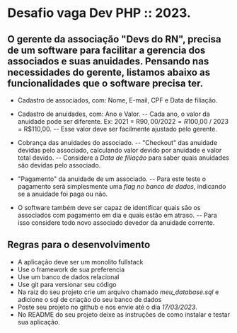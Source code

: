 # Desafio vaga Dev PHP :: 2023.

## O gerente da associação "Devs do RN", precisa de um software para facilitar a gerencia dos associados e suas anuidades. Pensando nas necessidades do gerente, listamos abaixo as funcionalidades que o software precisa ter.

- Cadastro de associados, com: Nome, E-mail, CPF e Data de filiação.

- Cadastro de anuidades, com: Ano e Valor.
    -- Cada ano, o valor da anuidade pode ser diferente. Ex: 2021 = R$90,00 / 2022 = R$100,00 / 2023 = R$110,00. 
    -- Esse valor deve ser facilmente ajustado pelo gerente.

- Cobrança das anuidades do associado.
    -- "Checkout" das anuidade devidas pelo associado, calculando valor devido por anuidade e valor total devido.
    -- Considere a *Data de filiação* para saber quais anuidades são devidas pelo associado.

- "Pagamento" da anuidade de um associado. 
    -- Para este teste o pagamento será simplesmente uma *flag no banco de dados*, indicando se a anuidade foi paga ou não.

- O software também deve ser capaz de identificar quais são os associados com pagamento em dia e quais estão em atraso.
    -- Para isso considere todo novo associado devedor da anuidade corrente.

## Regras para o desenvolvimento

- A aplicação deve ser um monolito fullstack
- Use o framework de sua preferencia
- Use um banco de dados relacional
- Use git para versionar seu código
- Na raiz do seu projeto crie um arquivo chamado *meu_database.sql* e adicione o sql de criação do seu banco de dados
- Poste seu projeto no github e nos envie até o dia *17/03/2023*.
- No README do seu projeto deixe as instruções de como instalar e testar sua aplicação.

